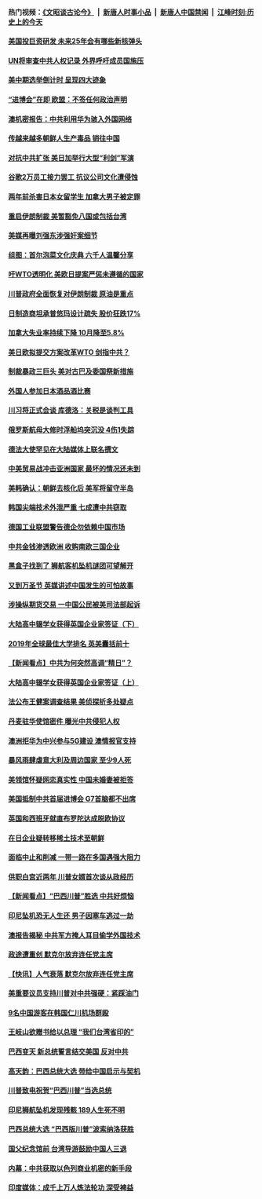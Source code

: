 #### 热门视频：[《文昭谈古论今》](https://github.com/gfw-breaker/wenzhao/blob/master/README.md?t=11050333) &nbsp;|&nbsp; [新唐人时事小品](https://github.com/gfw-breaker/ntdtv-comedy/blob/master/README.md?t=11050333) &nbsp;|&nbsp; [新唐人中国禁闻](https://github.com/gfw-breaker/ntdtv-news/blob/master/README.md?t=11050333) &nbsp;|&nbsp; [江峰时刻:历史上的今天](https://github.com/gfw-breaker/today-in-history/blob/master/README.md?t=11050333) 

#### [美国投巨资研发 未来25年会有哪些新核弹头](../pages/nsc418/n10830032.md?t=11050333) 

#### [UN将审查中共人权记录 外界呼吁成员国施压](../pages/nsc418/n10829693.md?t=11050333) 

#### [美中期选举倒计时 呈现四大迹象](../pages/nsc418/n10828710.md?t=11050333) 

#### [“进博会”在即 欧盟：不签任何政治声明](../pages/nsc418/n10829255.md?t=11050333) 

#### [澳机密报告：中共利用华为骇入外国网络](../pages/nsc418/n10828741.md?t=11050333) 

#### [传越来越多朝鲜人生产毒品 销往中国](../pages/nsc418/n10829067.md?t=11050333) 

#### [对抗中共扩张 美日加举行大型“利剑”军演](../pages/nsc418/n10828989.md?t=11050333) 

#### [谷歌2万员工接力罢工 抗议公司文化遭侵蚀](../pages/nsc418/n10828807.md?t=11050333) 

#### [两年前杀害日本女留学生 加拿大男子被定罪](../pages/nsc418/n10828506.md?t=11050333) 

#### [重启伊朗制裁 美暂豁免八国或包括台湾](../pages/nsc418/n10828261.md?t=11050333) 

#### [美媒再曝刘强东涉强奸案细节](../pages/nsc418/n10827913.md?t=11050333) 

#### [组图：首尔泡菜文化庆典 六千人温馨分享](../pages/nsc418/n10827477.md?t=11050333) 

#### [吁WTO透明化 美欧日提案严惩未遵循的国家](../pages/nsc418/n10827615.md?t=11050333) 

#### [川普政府全面恢复对伊朗制裁 原油是重点](../pages/nsc418/n10827130.md?t=11050333) 

#### [日制造商坦承普悠玛设计疏失 股价狂跌17%](../pages/nsc418/n10826679.md?t=11050333) 

#### [加拿大失业率持续下降 10月降至5.8%](../pages/nsc418/n10827140.md?t=11050333) 

#### [美日欧拟提交方案改革WTO 剑指中共？](../pages/nsc418/n10825328.md?t=11050333) 

#### [制裁暴政三巨头 美对古巴及委国祭新措施](../pages/nsc418/n10826014.md?t=11050333) 

#### [外国人参加日本酒品酒比赛](../pages/nsc418/n10825775.md?t=11050333) 

#### [川习将正式会谈 库德洛：关税是谈判工具](../pages/nsc418/n10825047.md?t=11050333) 

#### [俄罗斯航母大修时浮船坞突沉没 4伤1失踪](../pages/nsc418/n10824672.md?t=11050333) 

#### [德法大使罕见在大陆媒体上联名撰文](../pages/nsc418/n10824136.md?t=11050333) 

#### [中美贸易战冲击亚洲国家 最坏的情况还未到](../pages/nsc418/n10824075.md?t=11050333) 

#### [美韩确认：朝鲜去核化后 美军将留守半岛](../pages/nsc418/n10823922.md?t=11050333) 

#### [韩国尖端技术外泄严重 七成遭中共窃取](../pages/nsc418/n10823129.md?t=11050333) 

#### [德国工业联盟警告德企勿依赖中国市场](../pages/nsc418/n10822502.md?t=11050333) 

#### [中共金钱渗透欧洲 收购南欧三国企业](../pages/nsc418/n10822401.md?t=11050333) 

#### [黑盒子找到了 狮航客机坠机谜团可望解开](../pages/nsc418/n10823113.md?t=11050333) 

#### [又到万圣节 英媒讲述中国发生的可怕故事](../pages/nsc418/n10821276.md?t=11050333) 

#### [涉操纵期货交易 一中国公民被美司法部起诉](../pages/nsc418/n10821047.md?t=11050333) 

#### [大陆高中辍学女获得英国企业家签证（下）](../pages/nsc418/n10818610.md?t=11050333) 

#### [2019年全球最佳大学排名 英美囊括前十](../pages/nsc418/n10819133.md?t=11050333) 

#### [【新闻看点】中共为何突然高调“精日”？](../pages/nsc418/n10818912.md?t=11050333) 

#### [大陆高中辍学女获得英国企业家签证（上）](../pages/nsc418/n10818609.md?t=11050333) 

#### [法公布王健案调查结果 美侦探析多处疑点](../pages/nsc418/n10818833.md?t=11050333) 

#### [丹麦驻华使馆密件 曝光中共侵犯人权](../pages/nsc418/n10817567.md?t=11050333) 

#### [澳洲拒华为中兴参与5G建设 澳情报官支持](../pages/nsc418/n10818821.md?t=11050333) 

#### [暴风雨肆虐意大利及周边国家 至少9人死](../pages/nsc418/n10818234.md?t=11050333) 

#### [美领馆怀疑网恋真实性 中国未婚妻被拒签](../pages/nsc418/n10818106.md?t=11050333) 

#### [美国抵制中共首届进博会 G7首脑都不出席](../pages/nsc418/n10818011.md?t=11050333) 

#### [英国和西班牙就直布罗陀达成脱欧协议](../pages/nsc418/n10818119.md?t=11050333) 

#### [在日企业疑转移稀土技术至朝鲜](../pages/nsc418/n10817717.md?t=11050333) 

#### [面临中止和削减 一带一路在多国遇强大阻力](../pages/nsc418/n10817323.md?t=11050333) 

#### [供职白宫近两年 川普女婿首次谈从政经历](../pages/nsc418/n10817086.md?t=11050333) 

#### [【新闻看点】“巴西川普”胜选 中共好烦恼](../pages/nsc418/n10816452.md?t=11050333) 

#### [印尼坠机恐无人生还 男子因塞车逃过一劫](../pages/nsc418/n10816616.md?t=11050333) 

#### [澳报告揭秘 中共军方掩人耳目偷学外国技术](../pages/nsc418/n10816439.md?t=11050333) 

#### [政途遭重创 默克尔放弃连任党主席](../pages/nsc418/n10815994.md?t=11050333) 

#### [【快讯】人气衰落 默克尔放弃连任党主席](../pages/nsc418/n10815855.md?t=11050333) 

#### [美重要议员支持川普对中共强硬：紧踩油门](../pages/nsc418/n10815659.md?t=11050333) 

#### [9名中国游客在韩国仁川机场群殴](../pages/nsc418/n10814575.md?t=11050333) 

#### [王岐山欲赠书给以总理 “我们台湾省印的”](../pages/nsc418/n10815606.md?t=11050333) 

#### [巴西变天 新总统誓言结交美国 反对中共](../pages/nsc418/n10815508.md?t=11050333) 

#### [高天韵：巴西总统大选 带给中国启示与契机](../pages/nsc418/n10815310.md?t=11050333) 

#### [川普致电祝贺“巴西川普”当选总统](../pages/nsc418/n10815388.md?t=11050333) 

#### [印尼狮航坠机发现残骸 189人生死不明](../pages/nsc418/n10815050.md?t=11050333) 

#### [巴西总统大选 “巴西版川普”波索纳洛获胜](../pages/nsc418/n10814398.md?t=11050333) 

#### [国父纪念馆前 台湾导游鼓励中国人三退](../pages/nsc418/n10808276.md?t=11050333) 

#### [内幕：中共获取以色列商业机密的新手段](../pages/nsc418/n10812897.md?t=11050333) 

#### [印度媒体：成千上万人炼法轮功 深受裨益](../pages/nsc418/n10812623.md?t=11050333) 

